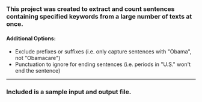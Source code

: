 ### This project was created to extract and count sentences containing specified keywords from a large number of texts at once.

#### Additional Options:
* Exclude prefixes or suffixes (i.e. only capture sentences with "Obama", not "Obamacare")
* Punctuation to ignore for ending sentences (i.e. periods in "U.S." won't end the sentence)

___
### Included is a sample input and output file.